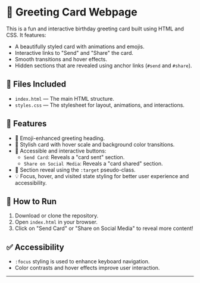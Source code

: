 # 🎉 Greeting Card Webpage

This is a fun and interactive birthday greeting card built using HTML and CSS. It features:

- A beautifully styled card with animations and emojis.
- Interactive links to "Send" and "Share" the card.
- Smooth transitions and hover effects.
- Hidden sections that are revealed using anchor links (`#send` and `#share`).

## 📁 Files Included

- `index.html` — The main HTML structure.
- `styles.css` — The stylesheet for layout, animations, and interactions.

## 📸 Features

- 🥳 Emoji-enhanced greeting heading.
- 🎨 Stylish card with hover scale and background color transitions.
- 🔗 Accessible and interactive buttons:
  - `Send Card`: Reveals a "card sent" section.
  - `Share on Social Media`: Reveals a "card shared" section.
- 🚀 Section reveal using the `:target` pseudo-class.
- 💡 Focus, hover, and visited state styling for better user experience and accessibility.

## 🚀 How to Run

1. Download or clone the repository.
2. Open `index.html` in your browser.
3. Click on "Send Card" or "Share on Social Media" to reveal more content!

## ✅ Accessibility

- `:focus` styling is used to enhance keyboard navigation.
- Color contrasts and hover effects improve user interaction.

---

